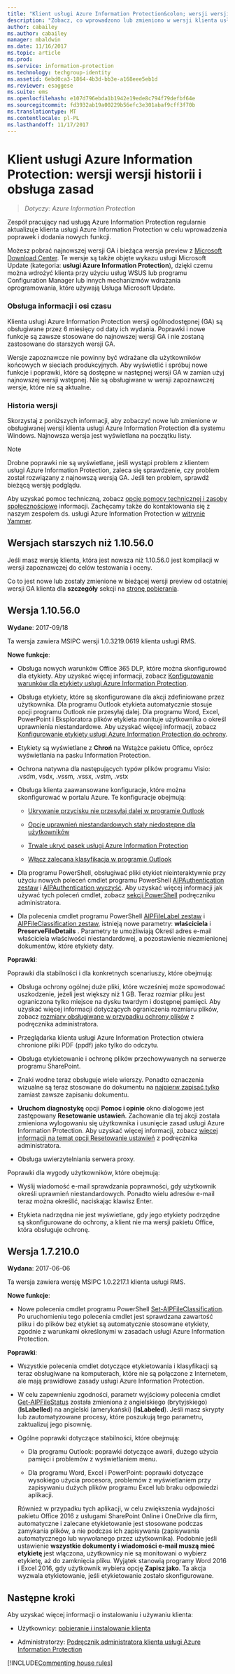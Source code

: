 ```yaml
---
title: "Klient usługi Azure Information Protection&colon; wersji wersji historii i obsługa zasad"
description: "Zobacz, co wprowadzono lub zmieniono w wersji klienta usługi Azure Information Protection dla systemu Windows i zrozumieć zasady cyklu pomocy technicznej."
author: cabailey
ms.author: cabailey
manager: mbaldwin
ms.date: 11/16/2017
ms.topic: article
ms.prod: 
ms.service: information-protection
ms.technology: techgroup-identity
ms.assetid: 6ebd0ca3-1864-4b3d-bb3e-a168eee5eb1d
ms.reviewer: esaggese
ms.suite: ems
ms.openlocfilehash: e107d796ebda1b1942e19ede8c794f79defbf64e
ms.sourcegitcommit: fd3932ab19a00229b56efc3e301abaf9cff3f70b
ms.translationtype: MT
ms.contentlocale: pl-PL
ms.lasthandoff: 11/17/2017
---
```

# <a name="azure-information-protection-client-version-release-history-and-support-policy"></a>Klient usługi Azure Information Protection: wersji wersji historii i obsługa zasad

>*Dotyczy: Azure Information Protection*

Zespół pracujący nad usługą Azure Information Protection regularnie aktualizuje klienta usługi Azure Information Protection w celu wprowadzenia poprawek i dodania nowych funkcji. 

Możesz pobrać najnowszej wersji GA i bieżąca wersja preview z [Microsoft Download Center](https://www.microsoft.com/en-us/download/details.aspx?id=53018). Te wersje są także objęte wykazu usługi Microsoft Update (kategoria: **usługi Azure Information Protection**), dzięki czemu można wdrożyć klienta przy użyciu usług WSUS lub programu Configuration Manager lub innych mechanizmów wdrażania oprogramowania, które używają Usługa Microsoft Update.

### <a name="servicing-information-and-timelines"></a>Obsługa informacji i osi czasu

Klienta usługi Azure Information Protection wersji ogólnodostępnej (GA) są obsługiwane przez 6 miesięcy od daty ich wydania. Poprawki i nowe funkcje są zawsze stosowane do najnowszej wersji GA i nie zostaną zastosowane do starszych wersji GA.

Wersje zapoznawcze nie powinny być wdrażane dla użytkowników końcowych w sieciach produkcyjnych. Aby wyświetlić i spróbuj nowe funkcje i poprawki, które są dostępne w następnej wersji GA w zamian użyj najnowszej wersji wstępnej. Nie są obsługiwane w wersji zapoznawczej wersje, które nie są aktualne.

### <a name="release-history"></a>Historia wersji

Skorzystaj z poniższych informacji, aby zobaczyć nowe lub zmienione w obsługiwanej wersji klienta usługi Azure Information Protection dla systemu Windows. Najnowsza wersja jest wyświetlana na początku listy. 


> [!NOTE]
> Drobne poprawki nie są wyświetlane, jeśli wystąpi problem z klientem usługi Azure Information Protection, zaleca się sprawdzenie, czy problem został rozwiązany z najnowszą wersją GA. Jeśli ten problem, sprawdź bieżącą wersję podglądu.
>  
> Aby uzyskać pomoc techniczną, zobacz [opcje pomocy technicznej i zasoby społecznościowe](../get-started/information-support.md#support-options-and-community-resources) informacji. Zachęcamy także do kontaktowania się z naszym zespołem ds. usługi Azure Information Protection w [witrynie Yammer](https://www.yammer.com/askipteam/).

## <a name="versions-later-than-110560"></a>Wersjach starszych niż 1.10.56.0

Jeśli masz wersję klienta, która jest nowsza niż 1.10.56.0 jest kompilacji w wersji zapoznawczej do celów testowania i oceny. 

Co to jest nowe lub zostały zmienione w bieżącej wersji preview od ostatniej wersji GA klienta dla **szczegóły** sekcji na [stronę pobierania](https://www.microsoft.com/en-us/download/details.aspx?id=53018). 

## <a name="version-110560"></a>Wersja 1.10.56.0

**Wydane**: 2017-09/18

Ta wersja zawiera MSIPC wersji 1.0.3219.0619 klienta usługi RMS.

**Nowe funkcje**:

- Obsługa nowych warunków Office 365 DLP, które można skonfigurować dla etykiety. Aby uzyskać więcej informacji, zobacz [Konfigurowanie warunków dla etykiety usługi Azure Information Protection](../deploy-use/configure-policy-classification.md).

- Obsługa etykiety, które są skonfigurowane dla akcji zdefiniowane przez użytkownika. Dla programu Outlook etykieta automatycznie stosuje opcji programu Outlook nie przesyłaj dalej. Dla programu Word, Excel, PowerPoint i Eksploratora plików etykieta monituje użytkownika o określ uprawnienia niestandardowe. Aby uzyskać więcej informacji, zobacz [Konfigurowanie etykiety usługi Azure Information Protection do ochrony](../deploy-use/configure-policy-protection.md).

- Etykiety są wyświetlane z **Chroń** na Wstążce pakietu Office, oprócz wyświetlania na pasku Information Protection. 

- Ochrona natywna dla następujących typów plików programu Visio: .vsdm, vsdx, .vssm, .vssx, .vstm, .vstx

- Obsługa klienta zaawansowane konfiguracje, które można skonfigurować w portalu Azure. Te konfiguracje obejmują:
    
    - [Ukrywanie przycisku nie przesyłaj dalej w programie Outlook](../rms-client/client-admin-guide-customizations.md#hide-the-do-not-forward-button-in-outlook)
    
    - [Opcje uprawnień niestandardowych stały niedostępne dla użytkowników](../rms-client/client-admin-guide-customizations.md#make-the-custom-permissions-options-unavailable-to-users)
    
    - [Trwale ukryć pasek usługi Azure Information Protection](../rms-client/client-admin-guide-customizations.md#make-the-custom-permissions-options-unavailable-to-users)
    
    - [Włącz zalecana klasyfikacja w programie Outlook](../rms-client/client-admin-guide-customizations.md#enable-recommended-classification-in-outlook)

- Dla programu PowerShell, obsługiwać pliki etykiet nieinteraktywnie przy użyciu nowych poleceń cmdlet programu PowerShell [AIPAuthentication zestaw](/powershell/module/azureinformationprotection/set-aipauthentication) i [AIPAuthentication wyczyść](/powershell/module/azureinformationprotection/clear-aipauthentication). Aby uzyskać więcej informacji jak używać tych poleceń cmdlet, zobacz [sekcji PowerShell](../rms-client/client-admin-guide-powershell.md#how-to-label-files-non-interactively-for-azure-information-protection) podręczniku administratora.

- Dla polecenia cmdlet programu PowerShell [AIPFileLabel zestaw](/powershell/module/azureinformationprotection/set-aipfilelabel) i [AIPFileClassification zestaw](/powershell/module/azureinformationprotection/set-aipfileclassification), istnieją nowe parametry: **właściciela** i **PreserveFileDetails** . Parametry te umożliwiają Określ adres e-mail właściciela właściwości niestandardowej, a pozostawienie niezmienionej dokumentów, które etykiety daty.

**Poprawki**:

Poprawki dla stabilności i dla konkretnych scenariuszy, które obejmują:

- Obsługa ochrony ogólnej duże pliki, które wcześniej może spowodować uszkodzenie, jeżeli jest większy niż 1 GB. Teraz rozmiar pliku jest ograniczona tylko miejsce na dysku twardym i dostępnej pamięci. Aby uzyskać więcej informacji dotyczących ograniczenia rozmiaru plików, zobacz [rozmiary obsługiwane w przypadku ochrony plików](client-admin-guide-file-types.md#file-sizes-supported-for-protection) z podręcznika administratora.

- Przeglądarka klienta usługi Azure Information Protection otwiera chronione pliki PDF (ppdf) jako tylko do odczytu.

- Obsługa etykietowanie i ochronę plików przechowywanych na serwerze programu SharePoint.

- Znaki wodne teraz obsługuje wiele wierszy. Ponadto oznaczenia wizualne są teraz stosowane do dokumentu na [najpierw zapisać tylko](../deploy-use/configure-policy-markings.md#when-visual-markings-are-applied) zamiast zawsze zapisaniu dokumentu.

- **Uruchom diagnostykę** opcji **Pomoc i opinie** okno dialogowe jest zastępowany **Resetowanie ustawień**. Zachowanie dla tej akcji została zmieniona wylogowaniu się użytkownika i usunięcie zasad usługi Azure Information Protection. Aby uzyskać więcej informacji, zobacz [więcej informacji na temat opcji Resetowanie ustawień](..\rms-client\client-admin-guide.md#more-information-about-the-reset-settings-option) z podręcznika administratora.

- Obsługa uwierzytelniania serwera proxy.

Poprawki dla wygody użytkowników, które obejmują:

- Wyślij wiadomość e-mail sprawdzania poprawności, gdy użytkownik określi uprawnień niestandardowych. Ponadto wielu adresów e-mail teraz można określić, naciskając klawisz Enter.

- Etykieta nadrzędna nie jest wyświetlane, gdy jego etykiety podrzędne są skonfigurowane do ochrony, a klient nie ma wersji pakietu Office, która obsługuje ochronę. 

## <a name="version-172100"></a>Wersja 1.7.210.0

**Wydana**: 2017-06-06

Ta wersja zawiera wersję MSIPC 1.0.2217.1 klienta usługi RMS.

**Nowe funkcje**:

- Nowe polecenia cmdlet programu PowerShell [Set-AIPFileClassification](/powershell/module/azureinformationprotection/Set-AIPFileClassification). Po uruchomieniu tego polecenia cmdlet jest sprawdzana zawartość pliku i do plików bez etykiet są automatycznie stosowane etykiety, zgodnie z warunkami określonymi w zasadach usługi Azure Information Protection.

**Poprawki**:

- Wszystkie polecenia cmdlet dotyczące etykietowania i klasyfikacji są teraz obsługiwane na komputerach, które nie są połączone z Internetem, ale mają prawidłowe zasady usługi Azure Information Protection.

- W celu zapewnieniu zgodności, parametr wyjściowy polecenia cmdlet [Get-AIPFileStatus](/powershell/module/azureinformationprotection/get-aipfilestatus) została zmieniona z angielskiego (brytyjskiego) (**IsLabelled**) na angielski (amerykański) (**IsLabeled**). Jeśli masz skrypty lub zautomatyzowane procesy, które poszukują tego parametru, zaktualizuj jego pisownię.

- Ogólne poprawki dotyczące stabilności, które obejmują:

    - Dla programu Outlook: poprawki dotyczące awarii, dużego użycia pamięci i problemów z wyświetlaniem menu.
    
    - Dla programu Word, Excel i PowerPoint: poprawki dotyczące wysokiego użycia procesora, problemów z wyświetlaniem przy zapisywaniu dużych plików programu Excel lub braku odpowiedzi aplikacji. 
    
    Również w przypadku tych aplikacji, w celu zwiększenia wydajności pakietu Office 2016 z usługami SharePoint Online i OneDrive dla firm, automatyczne i zalecane etykietowanie jest stosowane podczas zamykania plików, a nie podczas ich zapisywania (zapisywania automatycznego lub wywołanego przez użytkownika). Podobnie jeśli ustawienie **wszystkie dokumenty i wiadomości e-mail muszą mieć etykietę** jest włączona, użytkownicy nie są monitowani o wybierz etykietę, aż do zamknięcia pliku. Wyjątek stanowią programy Word 2016 i Excel 2016, gdy użytkownik wybiera opcję **Zapisz jako**. Ta akcja wyzwala etykietowanie, jeśli etykietowanie zostało skonfigurowane. 

## <a name="next-steps"></a>Następne kroki

Aby uzyskać więcej informacji o instalowaniu i używaniu klienta: 

- Użytkownicy: [pobieranie i instalowanie klienta](install-client-app.md)

- Administratorzy: [Podręcznik administratora klienta usługi Azure Information Protection](client-admin-guide.md)


[!INCLUDE[Commenting house rules](../includes/houserules.md)]

